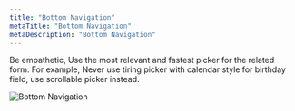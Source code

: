 ```yaml
---
title: "Bottom Navigation"
metaTitle: "Bottom Navigation"
metaDescription: "Bottom Navigation"
---
```


Be empathetic, Use the most relevant and fastest picker for the related form. For example, Never use tiring picker with calendar style for birthday field, use scrollable picker instead.

![Bottom Navigation](/img/bottom-navigation.png "Bottom Navigation")